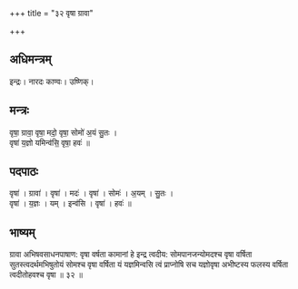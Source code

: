 +++
title = "३२ वृषा ग्रावा"

+++
## अधिमन्त्रम्
इन्द्रः। नारदः काण्वः। उष्णिक्।

## मन्त्रः
वृषा॒ ग्रावा॒ वृषा॒ मदो॒ वृषा॒ सोमो॑ अ॒यं सु॒तः ।  
वृषा॑ य॒ज्ञो यमिन्व॑सि॒ वृषा॒ हवः॑ ॥

## पदपाठः
वृषा॑ । ग्रावा॑ । वृषा॑ । मदः॑ । वृषा॑ । सोमः॑ । अ॒यम् । सु॒तः ।  
वृषा॑ । य॒ज्ञः । यम् । इन्व॑सि । वृषा॑ । हवः॑ ॥

## भाष्यम्
ग्रावा अभिषवसाधनपाषाण: वृषा वर्षता कामानां हे इन्द्र त्वदीय: सोमपानजन्योमदश्च वृषा वर्षिता सुतस्त्वदर्थमभिषुतोयं सोमश्च वृषा वर्षिता यं यज्ञमिन्वसि त्वं प्राप्नोषि सच यज्ञोवृषा अभीष्टस्य फलस्य वर्षिता त्वदीतोहवश्च वृषा ॥ ३२ ॥